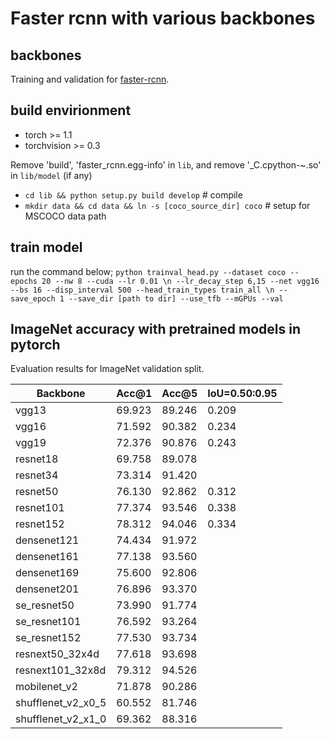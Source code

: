 # Faster rcnn with various backbones
## backbones
Training and validation for [faster-rcnn](https://arxiv.org/abs/1506.01497).

## build envirionment
- torch >= 1.1
- torchvision >= 0.3

Remove 'build', 'faster_rcnn.egg-info' in `lib`, and remove '_C.cpython-~.so' in `lib/model` (if any)
- `cd lib && python setup.py build develop` # compile
- `mkdir data && cd data && ln -s [coco_source_dir] coco` # setup for MSCOCO data path

## train model
run the command below;
`python trainval_head.py --dataset coco --epochs 20 --nw 8 --cuda --lr 0.01 \n
--lr_decay_step 6,15 --net vgg16 --bs 16 --disp_interval 500 --head_train_types train_all \n
--save_epoch 1 --save_dir [path to dir] --use_tfb --mGPUs --val`

## ImageNet accuracy with pretrained models in pytorch
Evaluation results for ImageNet validation split. 

| Backbone | Acc@1 | Acc@5 | IoU=0.50:0.95 |
| -------- | ----- | ----- | ----- |
| vgg13 | 69.923 | 89.246 | 0.209 |
| vgg16 | 71.592 | 90.382 | 0.234 |
| vgg19 | 72.376 | 90.876 | 0.243|
| resnet18 | 69.758 | 89.078 ||
| resnet34 | 73.314 | 91.420 ||
| resnet50 | 76.130 | 92.862 | 0.312 |
| resnet101 | 77.374 | 93.546 | 0.338 |
| resnet152 | 78.312 | 94.046 | 0.334 |
| densenet121 | 74.434 | 91.972 ||
| densenet161 | 77.138 | 93.560 ||
| densenet169 | 75.600 | 92.806 ||
| densenet201 | 76.896 | 93.370 ||
| se_resnet50 | 73.990 | 91.774 ||
| se_resnet101 | 76.592 | 93.264 ||
| se_resnet152 | 77.530 | 93.734 ||
| resnext50_32x4d | 77.618 | 93.698 ||
| resnext101_32x8d | 79.312 | 94.526 ||
| mobilenet_v2 | 71.878 | 90.286 ||
| shufflenet_v2_x0_5 | 60.552 | 81.746 ||
| shufflenet_v2_x1_0 | 69.362 | 88.316 ||
